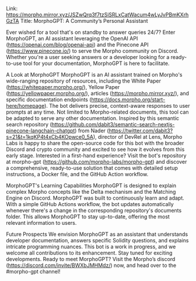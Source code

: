 Link: https://morpho.mirror.xyz/JSZwQrq3f7tzSiSRLxCatWacum4wLyJvPBmKXrhGzTA Title: MorphoGPT: A Community’s Personal Assistant

Ever wished for a tool that's on standby to answer queries 24/7?
Enter MorphoGPT, an AI assistant leveraging the OpenAI API (https://openai.com/blog/openai-api) and the Pinecone API (https://www.pinecone.io/) to serve the Morpho community on Discord. Whether you're a user seeking answers or a developer looking for a ready-to-use tool for your documentation, MorphoGPT is here to facilitate.

A Look at MorphoGPT
MorphoGPT is an AI assistant trained on Morpho's wide-ranging repository of resources, including the White Paper (https://whitepaper.morpho.org/), Yellow Paper (https://yellowpaper.morpho.org/), articles (https://morpho.mirror.xyz/), and specific documentation endpoints (https://docs.morpho.org/start-here/homepage). The bot delivers precise, context-aware responses to user prompts at any time.
Not limited to Morpho-related documents, this tool can be adapted to serve any other documentation.
Inspired by this semantic search repository (https://github.com/dabit3/semantic-search-nextjs-pinecone-langchain-chatgpt) from Nader (https://twitter.com/dabit3?s=21&t=1kqKP4t4xCb4KOpwce0_5A), director of DevRel at Lens, Morpho Labs is happy to share the open-source code for this bot with the broader Discord and crypto community and excited to see how it evolves from this early stage.
Interested in a first-hand experience?
Visit the bot's repository at morpho-gpt (https://github.com/morpho-labs/morpho-gpt) and discover a comprehensive, ready-to-use solution that comes with detailed setup instructions, a Docker file, and the GitHub Action workflow.

MorphoGPT's Learning Capabilities
MorphoGPT is designed to explain complex Morpho concepts like the Delta mechanism and the Matching Engine on Discord. MorphoGPT was built to continuously learn and adapt. With a simple GitHub Actions workflow, the bot updates automatically whenever there's a change in the corresponding repository's documents folder. This allows MorphoGPT to stay up-to-date, offering the most relevant information to users.

Future Prospects
We envision MorphoGPT as an assistant that understands developer documentation, answers specific Solidity questions, and explains intricate programming nuances.
This bot is a work in progress, and we welcome all contributions to its enhancement. Stay tuned for exciting developments.
Ready to meet MorphoGPT? Visit the Morpho’s discord (https://discord.com/invite/BWXbJMHMdz/) now, and head over to the #morpho-gpt channel!
